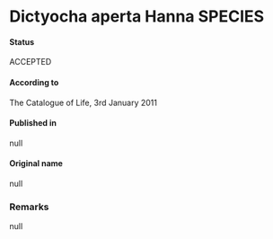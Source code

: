 Dictyocha aperta Hanna SPECIES
=======

#### Status
ACCEPTED

#### According to
The Catalogue of Life, 3rd January 2011

#### Published in
null

#### Original name
null

### Remarks
null